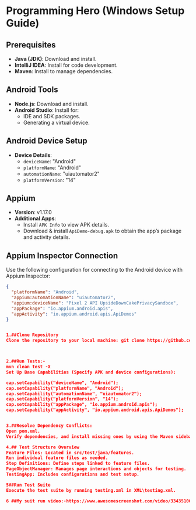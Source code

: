 # Programming Hero (Windows Setup Guide)

## Prerequisites
- **Java (JDK)**: Download and install.
- **IntelliJ IDEA**: Install for code development.
- **Maven**: Install to manage dependencies.

## Android Tools
- **Node.js**: Download and install.
- **Android Studio**: Install for:
  - IDE and SDK packages.
  - Generating a virtual device.

## Android Device Setup
- **Device Details**:
  - `deviceName`: "Android"
  - `platformName`: "Android"
  - `automationName`: "uiautomator2"
  - `platformVersion`: "14"

## Appium
- **Version**: v1.17.0
- **Additional Apps**:
  - Install `APK Info` to view APK details.
  - Download & install `ApiDemo-debug.apk` to obtain the app’s package and activity details.

## Appium Inspector Connection
Use the following configuration for connecting to the Android device with Appium Inspector:
```json
{
  "platformName": "Android",
  "appium:automationName": "uiautomator2",
  "appium:deviceName": "Pixel 2 API UpsideDownCakePrivacySandbox",
  "appPackage": "io.appium.android.apis",
  "appActivity": "io.appium.android.apis.ApiDemos"
}


1.##Clone Repository
Clone the repository to your local machine: git clone https://github.com/mohammad0076/pHeroAssignment.git



2.##Run Tests:-
mvn clean test -X
Set Up Base Capabilities (Specify APK and device configurations):

cap.setCapability("deviceName", "Android");
cap.setCapability("platformName", "Android");
cap.setCapability("automationName", "uiautomator2");
cap.setCapability("platformVersion", "14");
cap.setCapability("appPackage", "io.appium.android.apis");
cap.setCapability("appActivity", "io.appium.android.apis.ApiDemos");


3.##Resolve Dependency Conflicts:
Open pom.xml.
Verify dependencies, and install missing ones by using the Maven sidebar on the right.

4.## Test Structure Overview
Feature Files: Located in src/test/java/features.
Run individual feature files as needed.
Step Definitions: Define steps linked to feature files.
PageObjectManager: Manages page interactions and objects for testing.
TestingApp: Includes configurations and test setup.

5##Run Test Suite
Execute the test suite by running testing.xml in XML\testing.xml.

6 ##My suit run video:-https://www.awesomescreenshot.com/video/33435100?key=b0b9b9119914af02568be0f05b6e56e9
